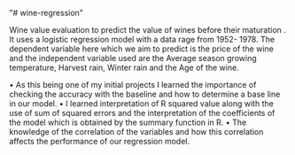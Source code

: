 "# wine-regression" 


Wine value evaluation to predict the value of wines before their maturation .
It uses a logistic regression model with a data rage from 1952- 1978.
The dependent variable here which we aim to predict is the price of the wine and the independent variable used are the Average season growing temperature, Harvest rain, Winter rain and the Age of the wine.

•	As this being one of my initial projects I learned the importance of checking the accuracy with the baseline and how to determine a base line in our model. 
•	I learned interpretation of R squared value along with the use of sum of squared errors and the interpretation of the coefficients of the model which is obtained by the summary function in R. 
•	The knowledge of the correlation of the variables and how this correlation affects the performance of our regression model.
